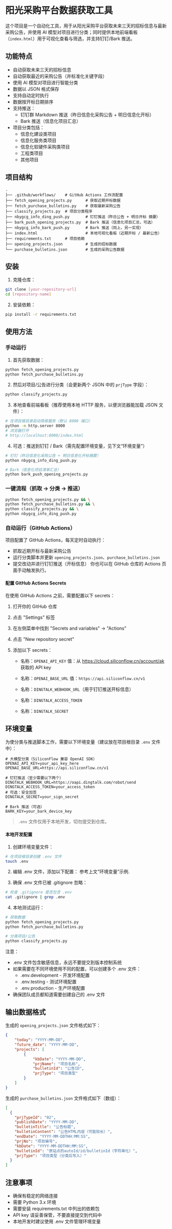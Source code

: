 # 阳光采购平台数据获取工具

这个项目是一个自动化工具，用于从阳光采购平台获取未来三天的招标信息与最新采购公告，并使用 AI 模型对项目进行分类；同时提供本地前端看板（`index.html`）用于可视化查看与筛选，并支持钉钉/Bark 推送。

## 功能特点

- 自动获取未来三天的招标信息
- 自动获取最近的采购公告（并标准化关键字段）
- 使用 AI 模型对项目进行智能分类
- 数据以 JSON 格式保存
- 支持自动定时执行
- 数据按开标日期排序
- 支持推送：
  - 钉钉群 Markdown 推送（昨日信息化采购公告 + 明日信息化开标）
  - Bark 推送（信息化项目汇总）
- 项目分类包括：
  - 信息化建设类项目
  - 信息化服务类项目
  - 信息化软硬件采购类项目
  - 工程类项目
  - 其他项目

## 项目结构

```
.
├── .github/workflows/    # GitHub Actions 工作流配置
├── fetch_opening_projects.py      # 获取近期开标数据
├── fetch_purchase_bulletins.py    # 获取最新采购公告
├── classify_projects.py  # 项目分类程序
├── nbygcg_info_ding_push.py       # 钉钉推送（昨日公告 + 明日开标 摘要）
├── bark_push_opening_projects.py  # Bark 推送（信息化项目汇总，可选）
├── nbygcg_info_bark_push.py       # Bark 推送（同上，另一实现）
├── index.html                     # 本地可视化看板（近期开标 / 最新公告）
├── requirements.txt      # 项目依赖
├── opening_projects.json          # 生成的招标数据
└── purchase_bulletins.json        # 生成的采购公告数据
```

## 安装

1. 克隆仓库：
```bash
git clone [your-repository-url]
cd [repository-name]
```

2. 安装依赖：
```bash
pip install -r requirements.txt
```

## 使用方法

### 手动运行

1. 首先获取数据：
```bash
python fetch_opening_projects.py
python fetch_purchase_bulletins.py
```

2. 然后对项目/公告进行分类（会更新两个 JSON 中的 `prjType` 字段）：
```bash
python classify_projects.py
```

3. 本地查看前端看板（推荐使用本地 HTTP 服务，以便浏览器能加载 JSON 文件）：
```bash
# 在项目根目录启动简易服务（默认 8000 端口）
python -m http.server 8000
# 浏览器打开
# http://localhost:8000/index.html
```

4. 可选：推送到钉钉 / Bark（需先配置环境变量，见下文“环境变量”）
```bash
# 钉钉（昨日信息化采购公告 + 明日信息化开标摘要）
python nbygcg_info_ding_push.py

# Bark（信息化项目清单汇总）
python bark_push_opening_projects.py
```

### 一键流程（抓取 → 分类 → 推送）
```bash
python fetch_opening_projects.py && \
python fetch_purchase_bulletins.py && \
python classify_projects.py && \
python nbygcg_info_ding_push.py
```

### 自动运行（GitHub Actions）

项目配置了 GitHub Actions，每天定时自动执行：
- 抓取近期开标与最新采购公告
- 运行分类脚本并更新 `opening_projects.json`、`purchase_bulletins.json`
- 提交改动并进行钉钉推送（开标信息）
你也可以在 GitHub 仓库的 Actions 页面手动触发执行。

#### 配置 GitHub Actions Secrets

在使用 GitHub Actions 之前，需要配置以下 secrets：

1. 打开你的 GitHub 仓库
2. 点击 "Settings" 标签
3. 在左侧菜单中找到 "Secrets and variables" -> "Actions"
4. 点击 "New repository secret"
5. 添加以下 secrets：

   - 名称：`OPENAI_API_KEY`
     值：从 https://cloud.siliconflow.cn/account/ak 获取的 API key
     
   - 名称：`OPENAI_BASE_URL`
     值：`https://api.siliconflow.cn/v1`

   - 名称：`DINGTALK_WEBHOOK_URL`（用于钉钉推送开标信息）
   - 名称：`DINGTALK_ACCESS_TOKEN`
   - 名称：`DINGTALK_SECRET`

## 环境变量

为使分类与推送脚本工作，需要以下环境变量（建议放在项目根目录 `.env` 文件中）：

```env
# 大模型分类（SiliconFlow 兼容 OpenAI SDK）
OPENAI_API_KEY=your_api_key_here
OPENAI_BASE_URL=https://api.siliconflow.cn/v1

# 钉钉推送（至少需要以下两个）
DINGTALK_WEBHOOK_URL=https://oapi.dingtalk.com/robot/send
DINGTALK_ACCESS_TOKEN=your_access_token
# 可选：安全加签
DINGTALK_SECRET=your_sign_secret

# Bark 推送（可选）
BARK_KEY=your_bark_device_key
```

> `.env` 文件仅用于本地开发，切勿提交到仓库。

#### 本地开发配置

1. 创建环境变量文件：
```bash
# 在项目根目录创建 .env 文件
touch .env
```

2. 编辑 .env 文件，添加以下配置：
参考上文“环境变量”示例.

3. 确保 .env 文件已被 .gitignore 忽略：
```bash
# 检查 .gitignore 是否包含 .env
cat .gitignore | grep .env
```

4. 本地测试运行：
```bash
# 获取数据
python fetch_opening_projects.py
python fetch_purchase_bulletins.py

# 分类项目/公告
python classify_projects.py
```

注意：
- .env 文件包含敏感信息，永远不要提交到版本控制系统
- 如果需要在不同环境使用不同的配置，可以创建多个 .env 文件：
  - .env.development - 开发环境配置
  - .env.testing - 测试环境配置
  - .env.production - 生产环境配置
- 确保团队成员都知道需要创建自己的 .env 文件

## 输出数据格式

生成的 `opening_projects.json` 文件格式如下：

```json
{
    "today": "YYYY-MM-DD",
    "future_date": "YYYY-MM-DD",
    "projects": [
        {
            "kbDate": "YYYY-MM-DD",
            "prjName": "项目名称",
            "bulletinId": "公告ID",
            "prjType": "项目类型"
        }
    ]
}
```

生成的 `purchase_bulletins.json` 文件格式如下（数组）：

```json
[
  {
    "prjTypeId": "02",
    "publishDate": "YYYY-MM-DD",
    "bulletinTitle": "公告标题",
    "bulletinContent": "公告HTML内容（可能较长）",
    "endDate": "YYYY-MM-DDTHH:MM:SS",
    "prjNo": "项目编号",
    "kbDate": "YYYY-MM-DDTHH:MM:SS",
    "bulletinId": "原站点的autoId/id/bulletinId（字符串化）",
    "prjType": "项目类型（分类后写入）"
  }
]
```

## 注意事项

- 确保有稳定的网络连接
- 需要 Python 3.x 环境
- 需要安装 requirements.txt 中列出的依赖包
- API key 请妥善保管，不要直接提交到代码中
- 本地开发时建议使用 .env 文件管理环境变量